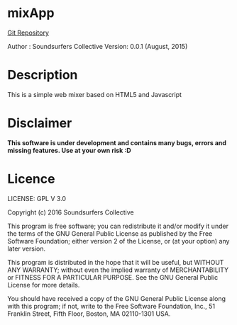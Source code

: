 # mixApp
[Git Repository](https://github.com/soundsurfers/mixApp.git)

Author : Soundsurfers Collective
Version: 0.0.1 (August, 2015)

# Description

This is a simple web mixer based on HTML5 and Javascript

# Disclaimer

**This software is under development and contains many bugs, errors and missing features. Use at your own risk :D**

# Licence

LICENSE: GPL V 3.0

Copyright (c) 2016 Soundsurfers Collective

This program is free software; you can redistribute it and/or modify
it under the terms of the GNU General Public License as published by
the Free Software Foundation; either version 2 of the License, or
(at your option) any later version.

This program is distributed in the hope that it will be useful,
but WITHOUT ANY WARRANTY; without even the implied warranty of
MERCHANTABILITY or FITNESS FOR A PARTICULAR PURPOSE. See the
GNU General Public License for more details.

You should have received a copy of the GNU General Public License along
with this program; if not, write to the Free Software Foundation, Inc.,
51 Franklin Street, Fifth Floor, Boston, MA 02110-1301 USA.

